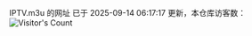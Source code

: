 IPTV.m3u 的网址 已于 2025-09-14 06:17:17 更新，本仓库访客数：![Visitor's Count](https://profile-counter.glitch.me/hero1898_tv/count.svg)
